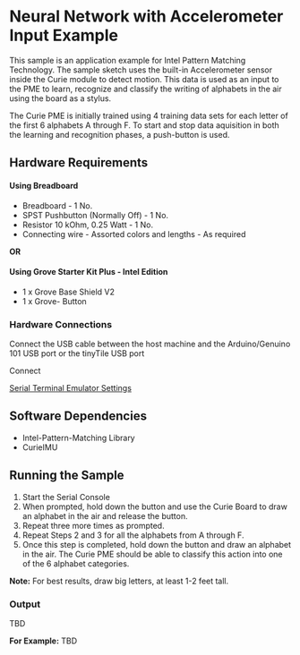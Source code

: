 # Neural Network with Accelerometer Input Example
This sample is an application example for Intel Pattern Matching Technology. The sample sketch uses the built-in Accelerometer sensor inside the Curie module to detect motion. This data is used as an input to the PME to learn, recognize and classify the writing of alphabets in the air using the board as a stylus.

The Curie PME is initially trained using 4 training data sets for each letter of the first 6 alphabets A through F. To start and stop data aquisition in both the learning and recognition phases, a push-button is used.


## Hardware Requirements

#### Using Breadboard
   * Breadboard - 1 No.
   * SPST Pushbutton (Normally Off) - 1 No.
   * Resistor 10 kOhm, 0.25 Watt - 1 No.
   * Connecting wire - Assorted colors and lengths - As required

**OR**

#### Using Grove Starter Kit Plus - Intel Edition
   * 1 x Grove Base Shield V2
   * 1 x Grove- Button
   
### Hardware Connections
   
   Connect the USB cable between the host machine and the Arduino/Genuino 101
   USB port or the tinyTile USB port
   
   Connect 

[Serial Terminal Emulator Settings](../SerialSettings.md)

## Software Dependencies
  * Intel-Pattern-Matching Library
  * CurieIMU

## Running the Sample

1. Start the Serial Console
2. When prompted, hold down the button and use the Curie Board to draw an alphabet in the air and release the button.
3. Repeat three more times as prompted.
4. Repeat Steps 2 and 3 for all the alphabets from A through F.
5. Once this step is completed, hold down the button and draw an alphabet in the air. The Curie PME should be able to classify this action into one of the 6 alphabet categories.

**Note:** For best results, draw big letters, at least 1-2 feet tall.




### Output 
TBD


**For Example:**
TBD
